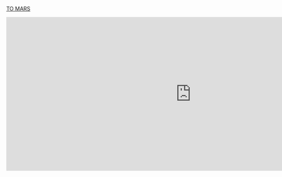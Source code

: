 [TO MARS](https://mars.nasa.gov/layout/embed/send-your-name/future/certificate/?cn=892830013873 ':include :type=iframe')

<iframe width="980" height="410" src="https://mars.nasa.gov/layout/embed/send-your-name/future/certificate/?cn=676939985112" frameborder="0"></iframe>